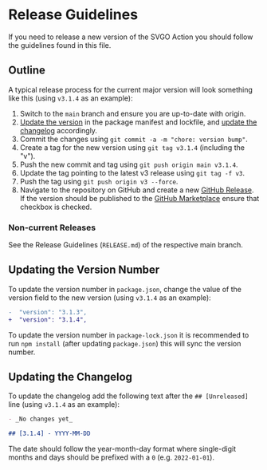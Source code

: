 # Release Guidelines

If you need to release a new version of the SVGO Action you should follow the
guidelines found in this file.

## Outline

A typical release process for the current major version will look something like
this (using `v3.1.4` as an example):

1. Switch to the `main` branch and ensure you are up-to-date with origin.
2. [Update the version] in the package manifest and lockfile, and [update the
  changelog] accordingly.
3. Commit the changes using `git commit -a -m "chore: version bump"`.
4. Create a tag for the new version using `git tag v3.1.4` (including the "v").
5. Push the new commit and tag using `git push origin main v3.1.4`.
6. Update the tag pointing to the latest v3 release using `git tag -f v3`.
7. Push the tag using `git push origin v3 --force`.
8. Navigate to the repository on GitHub and create a new [GitHub Release]. If
  the version should be published to the [GitHub Marketplace] ensure that
  checkbox is checked.

### Non-current Releases

See the Release Guidelines (`RELEASE.md`) of the respective main branch.

## Updating the Version Number

To update the version number in `package.json`, change the value of the version
field to the new version (using `v3.1.4` as an example):

```diff
-  "version": "3.1.3",
+  "version": "3.1.4",
```

To update the version number in `package-lock.json` it is recommended to run
`npm install` (after updating `package.json`) this will sync the version number.

## Updating the Changelog

To update the changelog add the following text after the `## [Unreleased]` line
(using `v3.1.4` as an example):

```md
- _No changes yet_

## [3.1.4] - YYYY-MM-DD
```

The date should follow the year-month-day format where single-digit months and
days should be prefixed with a `0` (e.g. `2022-01-01`).

[github marketplace]: https://github.com/marketplace
[github release]: https://github.com/ericcornelissen/svgo-action/releases
[update the changelog]: #updating-the-changelog
[update the version]: #updating-the-version-number
